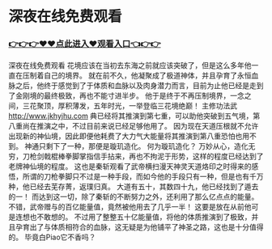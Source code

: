 # 深夜在线免费观看

### <a href="https://github.com/moonpas/priv/issues/1">👉👉👉♥♥点此进入♥观看入口👈👉👉</a>

深夜在线免费观看
花境应该在当初去东海之前就应该突破了，但是这么多年他一直在压制着自己的境界。
    就在前不久，他凝聚成了极道神体，并且孕育了永恒血脉之后，他终于感觉到了于体质和血脉以及肉身潜力而言，目前为止他已经是走到了金刚境的最终极致，再也不能寸进半步。
    他于是终于不再压制境界，一念之间，三花聚顶，厚积薄发，五年时光，一举登临三花境绝巅！
    主修功法武
    http://www.jkhyjhu.com
    典已经将其推演到第七重，可以助他突破到五气境，第八重尚在推演之中，不过目前来说已经足够他用了。
    因为现在天道压根就不允许出现新的神仙境，因此即便他耗费了大力气大能量将其推演到第八重恐怕也用不到。
    神通只剩下了一种，那便是璇玑造化。
    何为璇玑造化？
    万妙从心，造化无穷，刀枪剑戟棍棒拳脚掌指信手拈来，再也不拘泥于形势，这样的程度已经达到了老牌神仙境的程度。
    这也是秦斩观看了武帝横扫漫天神灵天道烙印之时得来的感悟，所谓的刀枪拳脚只不过是一种手段，而如今他的手段只有一种，但是也有千万种，他已经去芜存菁，返璞归真。
    大道有五十，其数四十九，他已经找到了遁去的一！
    而达到这一切，除了秦斩的不断努力之外，还利用了那么亿点点的能量。
    不错，武帝赠与的百亿能量值，竟然被他用去了几乎一半！
    这要是放在从前他可是连想也不敢想的。
    不过用了整整五十亿能量值，将他的体质推演到了极致，并且孕育出了与体质相符合的血脉，这无疑是为他铺平了神圣之路，这也是十分值得的。
    毕竟白Piao它不香吗？

